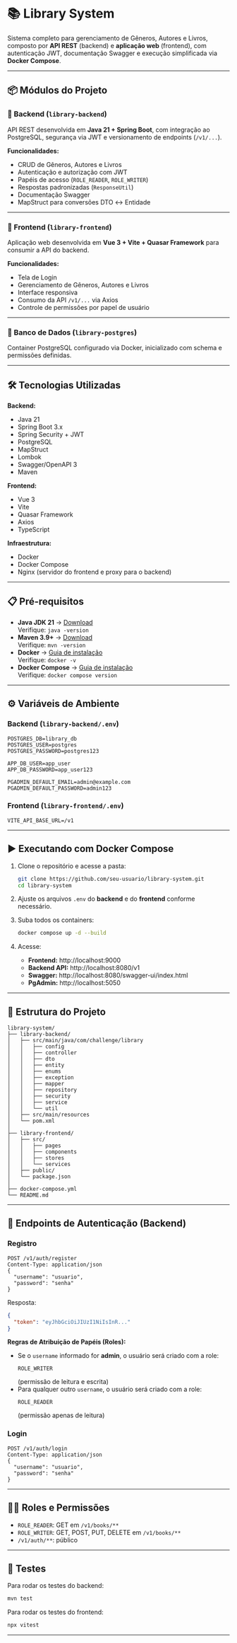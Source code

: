 # 📚 Library System

Sistema completo para gerenciamento de Gêneros, Autores e Livros, composto por **API REST** (backend) e **aplicação web** (frontend), com autenticação JWT, documentação Swagger e execução simplificada via **Docker Compose**.

---

## 📦 Módulos do Projeto

### 🔹 Backend (`library-backend`)
API REST desenvolvida em **Java 21 + Spring Boot**, com integração ao PostgreSQL, segurança via JWT e versionamento de endpoints (`/v1/...`).

**Funcionalidades:**
- CRUD de Gêneros, Autores e Livros
- Autenticação e autorização com JWT
- Papéis de acesso (`ROLE_READER`, `ROLE_WRITER`)
- Respostas padronizadas (`ResponseUtil`)
- Documentação Swagger
- MapStruct para conversões DTO ↔ Entidade

---

### 🔹 Frontend (`library-frontend`)
Aplicação web desenvolvida em **Vue 3 + Vite + Quasar Framework** para consumir a API do backend.

**Funcionalidades:**
- Tela de Login
- Gerenciamento de Gêneros, Autores e Livros
- Interface responsiva
- Consumo da API `/v1/...` via Axios
- Controle de permissões por papel de usuário

---

### 🔹 Banco de Dados (`library-postgres`)
Container PostgreSQL configurado via Docker, inicializado com schema e permissões definidas.

---

## 🛠️ Tecnologias Utilizadas

**Backend:**
- Java 21
- Spring Boot 3.x
- Spring Security + JWT
- PostgreSQL
- MapStruct
- Lombok
- Swagger/OpenAPI 3
- Maven

**Frontend:**
- Vue 3
- Vite
- Quasar Framework
- Axios
- TypeScript

**Infraestrutura:**
- Docker
- Docker Compose
- Nginx (servidor do frontend e proxy para o backend)

---

## 📋 Pré-requisitos

- **Java JDK 21** → [Download](https://jdk.java.net/21/)  
  Verifique: `java -version`
- **Maven 3.9+** → [Download](https://maven.apache.org/download.cgi)  
  Verifique: `mvn -version`
- **Docker** → [Guia de instalação](https://docs.docker.com/get-docker/)  
  Verifique: `docker -v`
- **Docker Compose** → [Guia de instalação](https://docs.docker.com/compose/install/)  
  Verifique: `docker compose version`

---

## ⚙️ Variáveis de Ambiente

### Backend (`library-backend/.env`)
```env
POSTGRES_DB=library_db
POSTGRES_USER=postgres
POSTGRES_PASSWORD=postgres123

APP_DB_USER=app_user
APP_DB_PASSWORD=app_user123

PGADMIN_DEFAULT_EMAIL=admin@example.com
PGADMIN_DEFAULT_PASSWORD=admin123
```

### Frontend (`library-frontend/.env`)
```env
VITE_API_BASE_URL=/v1
```

---

## ▶️ Executando com Docker Compose

1. Clone o repositório e acesse a pasta:
   ```bash
   git clone https://github.com/seu-usuario/library-system.git
   cd library-system
   ```

2. Ajuste os arquivos `.env` do **backend** e do **frontend** conforme necessário.

3. Suba todos os containers:
   ```bash
   docker compose up -d --build
   ```

4. Acesse:
   - **Frontend:** http://localhost:9000
   - **Backend API:** http://localhost:8080/v1
   - **Swagger:** http://localhost:8080/swagger-ui/index.html
   - **PgAdmin:** http://localhost:5050

---

## 📂 Estrutura do Projeto

```
library-system/
├── library-backend/
│   ├── src/main/java/com/challenge/library
│   │   ├── config
│   │   ├── controller
│   │   ├── dto
│   │   ├── entity
│   │   ├── enums
│   │   ├── exception
│   │   ├── mapper
│   │   ├── repository
│   │   ├── security
│   │   ├── service
│   │   └── util
│   ├── src/main/resources
│   └── pom.xml
│
├── library-frontend/
│   ├── src/
│   │   ├── pages
│   │   ├── components
│   │   ├── stores
│   │   └── services
│   ├── public/
│   └── package.json
│
├── docker-compose.yml
└── README.md
```

---

## 🔑 Endpoints de Autenticação (Backend)

### Registro
```http
POST /v1/auth/register
Content-Type: application/json
{
  "username": "usuario",
  "password": "senha"
}
```
Resposta:
```json
{
  "token": "eyJhbGciOiJIUzI1NiIsInR..."
}
```

**Regras de Atribuição de Papéis (Roles):**
- Se o `username` informado for **admin**, o usuário será criado com a role:
  ```
  ROLE_WRITER
  ```
  (permissão de leitura e escrita)
- Para qualquer outro `username`, o usuário será criado com a role:
  ```
  ROLE_READER
  ```
  (permissão apenas de leitura)


### Login
```http
POST /v1/auth/login
Content-Type: application/json
{
  "username": "usuario",
  "password": "senha"
}
```

---

## 🧑‍💻 Roles e Permissões
- `ROLE_READER`: GET em `/v1/books/**`
- `ROLE_WRITER`: GET, POST, PUT, DELETE em `/v1/books/**`
- `/v1/auth/**`: público

---

## 🧪 Testes
Para rodar os testes do backend:
```bash
mvn test
```
Para rodar os testes do frontend:
```bash
npx vitest
```

---